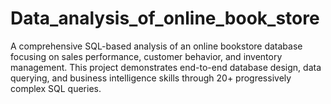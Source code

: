 # Data_analysis_of_online_book_store
A comprehensive SQL-based analysis of an online bookstore database focusing on sales performance, customer behavior, and inventory management. This project demonstrates end-to-end database design, data querying, and business intelligence skills through 20+ progressively complex SQL queries.
